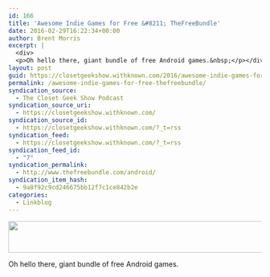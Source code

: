 ```yaml
---
id: 166
title: 'Awesome Indie Games for Free &#8211; TheFreeBundle'
date: 2016-02-29T16:22:34+00:00
author: Brent Morris
excerpt: |
  <div>
  <p>Oh hello there, giant bundle of free Android games.&nbsp;</p></div>
layout: post
guid: https://closetgeekshow.withknown.com/2016/awesome-indie-games-for-free---thefreebundle
permalink: /awesome-indie-games-for-free-thefreebundle/
syndication_source:
  - The Closet Geek Show Podcast
syndication_source_uri:
  - https://closetgeekshow.withknown.com/
syndication_source_id:
  - https://closetgeekshow.withknown.com/?_t=rss
syndication_feed:
  - https://closetgeekshow.withknown.com/?_t=rss
syndication_feed_id:
  - "7"
syndication_permalink:
  - http://www.thefreebundle.com/android/
syndication_item_hash:
  - 9a8f92c9cd246675bb12f7c1ce842b2e
categories:
  - Linkblog
---
```

<div class="known-bookmark">
  <p>
    <img class="alignnone" src="http://i.imgur.com/2QHEPTK.png" alt="" width="555" height="63" />
  </p>
  
  <p>
    Oh hello there, giant bundle of free Android games.
  </p>
</div>